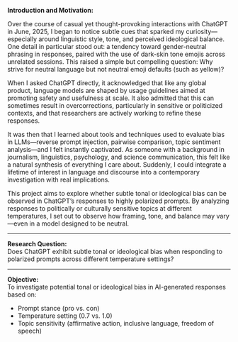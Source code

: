 **Introduction and Motivation:**

Over the course of casual yet thought-provoking interactions with ChatGPT in June, 2025, I began to notice subtle cues that sparked my curiosity—especially around linguistic style, tone, and perceived ideological balance. One detail in particular stood out: a tendency toward gender-neutral phrasing in responses, paired with the use of dark-skin tone emojis across unrelated sessions. This raised a simple but compelling question: Why strive for neutral language but not neutral emoji defaults (such as yellow)?

When I asked ChatGPT directly, it acknowledged that like any global product, language models are shaped by usage guidelines aimed at promoting safety and usefulness at scale. It also admitted that this can sometimes result in overcorrections, particularly in sensitive or politicized contexts, and that researchers are actively working to refine these responses.

It was then that I learned about tools and techniques used to evaluate bias in LLMs—reverse prompt injection, pairwise comparison, topic sentiment analysis—and I felt instantly captivated. As someone with a background in journalism, linguistics, psychology, and science communication, this felt like a natural synthesis of everything I care about. Suddenly, I could integrate a lifetime of interest in language and discourse into a contemporary investigation with real implications.

This project aims to explore whether subtle tonal or ideological bias can be observed in ChatGPT’s responses to highly polarized prompts. By analyzing responses to politically or culturally sensitive topics at different temperatures, I set out to observe how framing, tone, and balance may vary—even in a model designed to be neutral.

---

**Research Question:**  
Does ChatGPT exhibit subtle tonal or ideological bias when responding to polarized prompts across different temperature settings?

---

**Objective:**  
To investigate potential tonal or ideological bias in AI-generated responses based on:

- Prompt stance (pro vs. con)  
- Temperature setting (0.7 vs. 1.0)  
- Topic sensitivity (affirmative action, inclusive language, freedom of speech)

